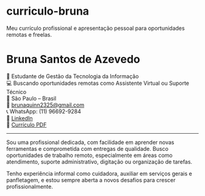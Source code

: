# curriculo-bruna
Meu currículo profissional e apresentação pessoal para oportunidades remotas e freelas.
# Bruna Santos de Azevedo

🎯 Estudante de Gestão da Tecnologia da Informação  
💻 Buscando oportunidades remotas como Assistente Virtual ou Suporte Técnico  
📍 São Paulo – Brasil  
📧 brunaquinn2325@gmail.com  
📞 WhatsApp: (11) 96692-9284  
🔗 [LinkedIn](https://www.linkedin.com/in/bruna-joaquim-948188349)  
📄 [Currículo PDF](./Curriculo_Bruna_Santos_de_AzevedoJ_OK.pdf)

---

Sou uma profissional dedicada, com facilidade em aprender novas ferramentas e comprometida com entregas de qualidade. Busco oportunidades de trabalho remoto, especialmente em áreas como atendimento, suporte administrativo, digitação ou organização de tarefas.

Tenho experiência informal como cuidadora, auxiliar em serviços gerais e panfletagem, e estou sempre aberta a novos desafios para crescer profissionalmente.

